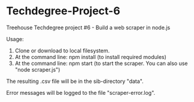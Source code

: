 # Techdegree-Project-6
Treehouse Techdegree project #6 - Build a web scraper in node.js

Usage:
1. Clone or download to local filesystem.
2. At the command line:
      npm install
      (to install required modules)
3. At the command line:
      npm start
      (to start the scraper. You can also use "node scraper.js")


The resulting .csv file will be in the sib-directory "data".

Error messages will be logged to the file "scraper-error.log".
